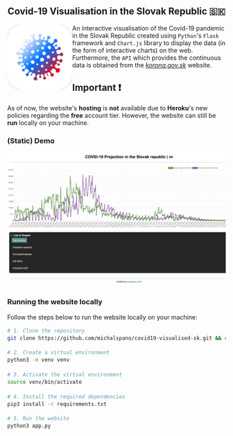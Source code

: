 <h2 align="center">Covid-19 Visualisation in the Slovak Republic &#x1f1f8;&#x1f1f0;</h2>

<img src="static/images/icon.png" align="left" width="150" height="150" alt="icon"/>

An interactive visualisation of the Covid-19 pandemic in the Slovak Republic created using `Python`'s `Flask` framework and `Chart.js` library to display the data (in the form of interactive charts) on the web. Furthermore, the `API` which provides the continuous data is obtained from the [_korona.gov.sk_](https://korona.gov.sk/) website.

## Important &#10071;

As of now, the website's __hosting__ is __not__ available due to __Heroku__'s new policies regarding the __free__ account tier. However, the website can still be __run__ locally on your machine.

### (Static) Demo

![Static Website's demo](static/images/demo.png)

### Running the website locally

Follow the steps below to run the website locally on your machine:

```sh
# 1. Clone the repository
git clone https://github.com/michalspano/covid19-visualised-sk.git && cd covid19-visualised-sk/

# 2. Create a virtual environment
python3 -m venv venv

# 3. Activate the virtual environment
source venv/bin/activate

# 4. Install the required dependencies
pip3 install -r requirements.txt

# 5. Run the website
python3 app.py
```
